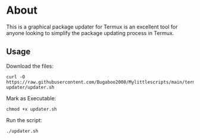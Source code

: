 # About 
This is a graphical package updater for Termux is an excellent tool for anyone looking to simplify the package updating process in Termux.
## Usage

Download the files:
~~~
curl -O https://raw.githubusercontent.com/Bugaboo2000/Mylittlescripts/main/termux-updater/updater.sh 
~~~
Mark as Executable:
~~~
chmod +x updater.sh
~~~
Run the script:
~~~
./updater.sh
~~~
